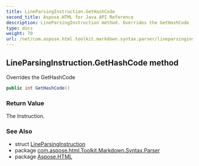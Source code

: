 ```yaml
---
title: LineParsingInstruction.GetHashCode
second_title: Aspose.HTML for Java API Reference
description: LineParsingInstruction method. Overrides the GetHashCode
type: docs
weight: 70
url: /net/com.aspose.html.toolkit.markdown.syntax.parser/lineparsinginstruction/gethashcode/
---
```

## LineParsingInstruction.GetHashCode method

Overrides the GetHashCode

```java
public int GetHashCode()
```

### Return Value

The Instruction.

### See Also

* struct [LineParsingInstruction](../)
* package [com.aspose.html.Toolkit.Markdown.Syntax.Parser](../../lineparsinginstruction/)
* package [Aspose.HTML](../../../)
